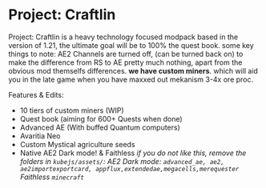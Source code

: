 # Project: Craftlin


Project: Craftlin is a heavy technology focused modpack based in the version of 1.21, the ultimate goal will be to 100% the quest book. some key things to note: AE2 Channels are turned off, (can be turned back on) to make the difference from RS to AE pretty much nothing, apart from the obvious mod themselfs differences. **we have custom miners**. which will aid you in the late game when you have maxxed out mekanism 3-4x ore proc.

Features & Edits:
* 10 tiers of custom miners (WIP)
* Quest book (aiming  for 600+ Quests when done)
* Advanced AE (With buffed Quantum computers)
* Avaritia Neo
* Custom Mystical agriculture seeds
* Native AE2 Dark mode! & Faithless *if you do not like this, remove the folders in `kubejs/assets/`: AE2 Dark mode: `advanced_ae, ae2, ae2importexportcard, appflux,extendedae,megacells,merequester` Faithless `minecraft`*
